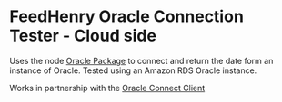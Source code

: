# FeedHenry Oracle Connection Tester - Cloud side

Uses the node [Oracle Package](https://www.npmjs.com/package/oracle) to connect and return the date form an instance of Oracle.  Tested using an Amazon RDS Oracle instance.

Works in partnership with the [Oracle Connect Client](https://github.com/FeedHenrySuprt/Oracle-Connect-Client)
